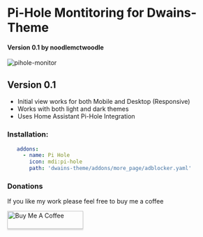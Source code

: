 # Pi-Hole Montitoring for Dwains-Theme
#### Version 0.1 by noodlemctwoodle


![pihole-monitor](https://github.com/noodlemctwoodle/homeassistant/blob/master/.github/wiki/images/dwains-theme/addons/pi_hole/desktop_1.png)

## Version 0.1
 - Initial view works for both Mobile and Desktop (Responsive)
 - Works with both light and dark themes
 - Uses Home Assistant Pi-Hole Integration


### Installation:

 ```yaml
    addons:
      - name: Pi Hole 
        icon: mdi:pi-hole
        path: 'dwains-theme/addons/more_page/adblocker.yaml'
```


### Donations

If you like my work please feel free to buy me a coffee

<a href="https://www.buymeacoffee.com/noodlemctwoodle" target="_blank"><img src="https://www.buymeacoffee.com/assets/img/custom_images/orange_img.png" alt="Buy Me A Coffee" style="height: 41px !important;width: 174px !important;box-shadow: 0px 3px 2px 0px rgba(190, 190, 190, 0.5) !important;-webkit-box-shadow: 0px 3px 2px 0px rgba(190, 190, 190, 0.5) !important;" ></a>